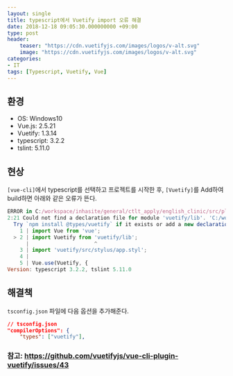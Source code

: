 ```yaml
---
layout: single
title: typescript에서 Vuetify import 오류 해결
date: 2018-12-18 09:05:30.000000000 +09:00
type: post
header:
    teaser: "https://cdn.vuetifyjs.com/images/logos/v-alt.svg"
    image: "https://cdn.vuetifyjs.com/images/logos/v-alt.svg"
categories:
- IT
tags: [Typescript, Vuetify, Vue]
---
```


## 환경

* OS: Windows10
* Vue.js: 2.5.21
* Vuetify: 1.3.14
* typescript: 3.2.2
* tslint: 5.11.0

## 현상

`[vue-cli]`에서 typescript를 선택하고 프로젝트를 시작한 후, `[Vuetify]`를 Add하여 build하면 아래와 같은 오류가 뜬다.

```javascript
ERROR in C:/workspace/inhasite/general/ctlt_apply/english_clinic/src/plugins/vuetify.ts
2:21 Could not find a declaration file for module 'vuetify/lib'. 'C:/workspace/inhasite/general/ctlt_apply/english_clinic/node_modules/vuetify/lib/index.js' implicitly has an 'any' type.
  Try `npm install @types/vuetify` if it exists or add a new declaration (.d.ts) file containing `declare module 'vuetify/lib';`
    1 | import Vue from 'vue';
  > 2 | import Vuetify from 'vuetify/lib';
      |                     ^
    3 | import 'vuetify/src/stylus/app.styl';
    4 |
    5 | Vue.use(Vuetify, {
Version: typescript 3.2.2, tslint 5.11.0
```

## 해결책

`tsconfig.json` 파일에 다음 옵션을 추가해준다.

```json
// tsconfig.json
"compilerOptions": {
    "types": ["vuetify"],
```

### 참고: https://github.com/vuetifyjs/vue-cli-plugin-vuetify/issues/43

[vue-cli]: https://github.com/vuejs/vue-cli/blob/dev/docs/README.md
[Vuetify]: https://github.com/vuetifyjs/vuetify
